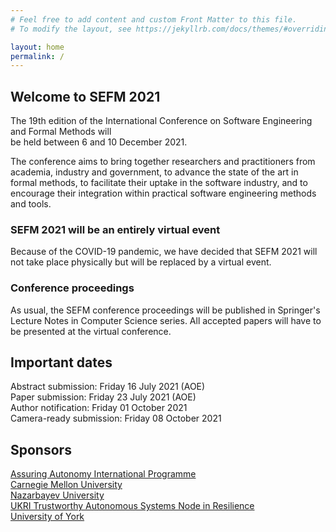 ```yaml
---
# Feel free to add content and custom Front Matter to this file.
# To modify the layout, see https://jekyllrb.com/docs/themes/#overriding-theme-defaults

layout: home
permalink: /
---
```

<h2 class="secondH">Welcome to SEFM 2021</h2>
<p>The 19th edition of the International Conference on Software Engineering and
 Formal Methods will <br>be held between 6 and 10 December 2021.</p>

<p>The conference aims to bring together researchers and practitioners from academia,
 industry and government, to advance the state of the art in formal methods,
 to facilitate their uptake in the software industry, and to encourage their
 integration within practical software engineering methods and tools.</p>

<h3>SEFM 2021 will be an entirely virtual event</h3>

<p>Because of the COVID-19 pandemic, we have decided that SEFM 2021 will not take
place physically but will be replaced by a virtual event.</p>

<h3>Conference proceedings</h3>

<p>As usual, the SEFM conference proceedings will be published in Springer's Lecture
Notes in Computer Science series. All accepted papers will have to be presented
at the virtual conference.</p>

<h2 class="importantH">Important dates</h2>

<p>Abstract submission: Friday 16 July 2021 (AOE)<br>
Paper submission: Friday 23 July 2021 (AOE)<br>
Author notification: Friday 01 October 2021<br>
Camera-ready submission: Friday 08 October 2021</p>

<h2 class="importantH">Sponsors</h2>

<p><a href="https://www.york.ac.uk/assuring-autonomy/">Assuring Autonomy International Programme</a><br>
   <a href="https://www.cmu.edu/">Carnegie Mellon University</a><br>
   <a href="https://nu.edu.kz/">Nazarbayev University</a><br>
   <a href="https://resilience.tas.ac.uk/home">UKRI Trustworthy Autonomous Systems Node in Resilience</a><br>
   <a href="https://www.york.ac.uk/">University of York</a></p>
